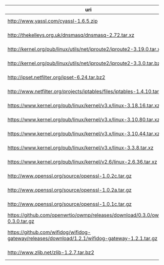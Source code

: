 uri | filename | md5sum
----|----------|-------
http://www.yassl.com/cyassl-1.6.5.zip | cyassl-1.6.5.zip | 98c2c6350acf1d089756a1de9ccb9903
http://thekelleys.org.uk/dnsmasq/dnsmasq-2.72.tar.xz | dnsmasq-2.72.tar.xz | 0256e0a71e27c8d8a5c89a0d18f3cfe2
http://kernel.org/pub/linux/utils/net/iproute2/iproute2-3.19.0.tar.xz | iproute2-3.19.0.tar.xz | 237083a1e3c388cde7a115a5724dc72a
http://kernel.org/pub/linux/utils/net/iproute2/iproute2-3.3.0.tar.bz2 | iproute2-3.3.0.tar.bz2 | 308e7145218dd552c2766fe527e239e1
http://ipset.netfilter.org/ipset-6.24.tar.bz2 | ipset-6.14.tar.bz2 | 70f2d4c054592236dcda285855a4ee58
http://www.netfilter.org/projects/iptables/files/iptables-1.4.10.tar.bz2 | iptables-1.4.10.tar.bz2 | f382fe693f0b59d87bd47bea65eca198
https://www.kernel.org/pub/linux/kernel/v3.x/linux-3.18.16.tar.xz | linux-3.18.16.tar.xz | 3b0e66fdf47b0660521d79b881eabf04
https://www.kernel.org/pub/linux/kernel/v3.x/linux-3.10.80.tar.xz | linux-3.10.80.tar.xz |
https://www.kernel.org/pub/linux/kernel/v3.x/linux-3.10.44.tar.xz | linux-3.10.44.tar.xz | 8a4006eff3bbd8aff58fe4b443223e7a
https://www.kernel.org/pub/linux/kernel/v3.x/linux-3.3.8.tar.xz | linux-3.3.8.tar.xz |
https://www.kernel.org/pub/linux/kernel/v2.6/linux-2.6.36.tar.xz | linux-2.6.36.tar.xz | a59fae4bd5e2245715a3b9ecfe56d6f6
http://www.openssl.org/source/openssl-1.0.2c.tar.gz | openssl-1.0.2c.tar.gz | 8c8d81a9ae7005276e486702edbcd4b6
http://www.openssl.org/source/openssl-1.0.2a.tar.gz | openssl-1.0.2a.tar.gz | a06c547dac9044161a477211049f60ef
http://www.openssl.org/source/openssl-1.0.1c.tar.gz | openssl-1.0.1c.tar.gz | ae412727c8c15b67880aef7bd2999b2e
https://github.com/openwrtio/owmp/releases/download/0.3.0/owmp-0.3.0.tar.gz | owmp-0.3.0.tar.gz | ca770f3f3d8afaed1c06a34e5dac3a1e
https://github.com/wifidog/wifidog-gateway/releases/download/1.2.1/wifidog-gateway-1.2.1.tar.gz | wifidog-gateway-1.2.1.tar.gz | 3c9c35968f154b1c9224245a5d708d5f
http://www.zlib.net/zlib-1.2.7.tar.bz2 | zlib-1.2.7.tar.bz2 | 2ab442d169156f34c379c968f3f482dd
